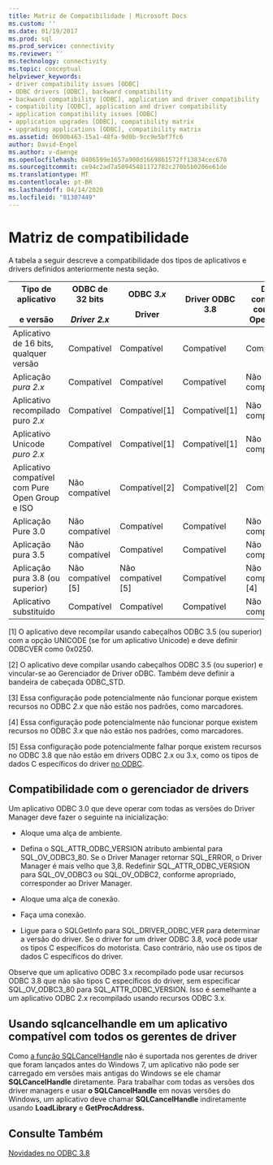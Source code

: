 ```yaml
---
title: Matriz de Compatibilidade | Microsoft Docs
ms.custom: ''
ms.date: 01/19/2017
ms.prod: sql
ms.prod_service: connectivity
ms.reviewer: ''
ms.technology: connectivity
ms.topic: conceptual
helpviewer_keywords:
- driver compatibility issues [ODBC]
- ODBC drivers [ODBC], backward compatibility
- backward compatibility [ODBC], application and driver compatibility
- compatibility [ODBC], application and driver compatibility
- application compatibility issues [ODBC]
- application upgrades [ODBC], compatibility matrix
- upgrading applications [ODBC], compatibility matrix
ms.assetid: 0690b463-15a1-48fa-9d0b-9cc9e5bf7fc6
author: David-Engel
ms.author: v-daenge
ms.openlocfilehash: 0406599e1657a900d1669861572ff13834cec670
ms.sourcegitcommit: ce94c2ad7a50945481172782c270b5b0206e61de
ms.translationtype: MT
ms.contentlocale: pt-BR
ms.lasthandoff: 04/14/2020
ms.locfileid: "81307449"
---
```

# <a name="compatibility-matrix"></a>Matriz de compatibilidade
A tabela a seguir descreve a compatibilidade dos tipos de aplicativos e drivers definidos anteriormente nesta seção.  
  
|Tipo de aplicativo<br /><br /> e versão|ODBC de 32 bits<br /><br /> *Driver 2.x*|ODBC *3.x*<br /><br /> Driver|Driver ODBC 3.8|Driver compatível com ISO e Open Group|  
|--------------------------------------|-----------------------------------|---------------------------|---------------------|-----------------------------------------|  
|Aplicativo de 16 bits, qualquer versão|Compatível|Compatível|Compatível|Compatível|  
|Aplicação *pura 2.x*|Compatível|Compatível|Compatível|Não compatível[3]|  
|Aplicativo recompilado puro *2.x*|Compatível|Compatível[1]|Compatível[1]|Não compatível[3]|  
|Aplicativo Unicode *puro 2.x*|Compatível|Compatível[1]|Compatível[1]|Não compatível[3]|  
|Aplicativo compatível com Pure Open Group e ISO|Não compatível|Compatível[2]|Compatível[2]|Compatível[2]|  
|Aplicação Pure 3.0|Não compatível|Compatível|Compatível|Não compatível[4]|  
|Aplicação pura 3.5|Não compatível|Compatível|Compatível|Não compatível[4]|  
|Aplicação pura 3.8 (ou superior)|Não compatível [5]|Não compatível [5]|Compatível|Não compatível [4]|  
|Aplicativo substituído|Compatível|Compatível|Compatível|Não compatível[3]|  
  
 [1] O aplicativo deve recompilar usando cabeçalhos ODBC 3.5 (ou superior) com a opção UNICODE (se for um aplicativo Unicode) e deve definir ODBCVER como 0x0250.  
  
 [2] O aplicativo deve compilar usando cabeçalhos ODBC 3.5 (ou superior) e vincular-se ao Gerenciador de Driver oDBC. Também deve definir a bandeira de cabeçada ODBC_STD.  
  
 [3] Essa configuração pode potencialmente não funcionar porque existem recursos no ODBC *2.x* que não estão nos padrões, como marcadores.  
  
 [4] Essa configuração pode potencialmente não funcionar porque existem recursos no ODBC *3.x* que não estão nos padrões, como marcadores.  
  
 [5] Essa configuração pode potencialmente falhar porque existem recursos no ODBC 3.8 que não estão em drivers ODBC 2.x ou 3.x, como os tipos de dados C específicos do driver [no ODBC](../../../odbc/reference/develop-app/c-data-types-in-odbc.md).  
  
## <a name="driver-manager-compatibility"></a>Compatibilidade com o gerenciador de drivers  
 Um aplicativo ODBC 3.0 que deve operar com todas as versões do Driver Manager deve fazer o seguinte na inicialização:  
  
-   Aloque uma alça de ambiente.  
  
-   Defina o SQL_ATTR_ODBC_VERSION atributo ambiental para SQL_OV_ODBC3_80. Se o Driver Manager retornar SQL_ERROR, o Driver Manager é mais velho que 3,8. Redefinir SQL_ATTR_ODBC_VERSION para SQL_OV_ODBC3 ou SQL_OV_ODBC2, conforme apropriado, corresponder ao Driver Manager.  
  
-   Aloque uma alça de conexão.  
  
-   Faça uma conexão.  
  
-   Ligue para o SQLGetInfo para SQL_DRIVER_ODBC_VER para determinar a versão do driver. Se o driver for um driver ODBC 3.8, você pode usar os tipos C específicos do motorista. Caso contrário, não use os tipos de dados C específicos do driver.  
  
 Observe que um aplicativo ODBC 3.x recompilado pode usar recursos ODBC 3.8 que não são tipos C específicos do driver, sem especificar SQL_OV_ODBC3_80 para SQL_ATTR_ODBC_VERSION. Isso é semelhante a um aplicativo ODBC 2.x recompilado usando recursos ODBC 3.x.  
  
## <a name="using-sqlcancelhandle-in-an-application-compatible-with-all-driver-managers"></a>Usando sqlcancelhandle em um aplicativo compatível com todos os gerentes de driver  
 Como [a função SQLCancelHandle](../../../odbc/reference/syntax/sqlcancelhandle-function.md) não é suportada nos gerentes de driver que foram lançados antes do Windows 7, um aplicativo não pode ser carregado em versões mais antigas do Windows se ele chamar **SQLCancelHandle** diretamente. Para trabalhar com todas as versões dos driver managers e usar **o SQLCancelHandle** em novas versões do Windows, um aplicativo deve chamar **SQLCancelHandle** indiretamente usando **LoadLibrary** e **GetProcAddress.**  
  
## <a name="see-also"></a>Consulte Também  
 [Novidades no ODBC 3.8](../../../odbc/reference/what-s-new-in-odbc-3-8.md)
